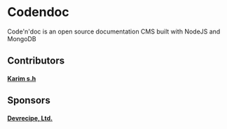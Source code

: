 # Codendoc
Code'n'doc is an open source documentation CMS built with NodeJS and MongoDB

## Contributors

[<h4>Karim s.h</h4>](https://github.com/karimsaieh)

## Sponsors

[<h4>Devrecipe, Ltd.</h4>](https://www.devrecipe.com)
